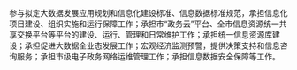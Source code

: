 参与拟定大数据发展应用规划和信息化建设标准、信息数据标准规范，承担信息化项目建设、组织实施和运行保障工作；承担市“政务云”平台、全市信息资源统一共享交换平台等平台的建设、运行、管理和日常维护工作；承担统一信息资源库建设；承担促进大数据全业态发展工作；宏观经济监测预警，提供决策支持和信息咨询服务；承担市级电子政务网络运维管理工作；承担信息数据安全保障等工作。